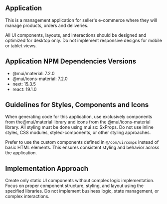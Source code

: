 ## Application

This is a management application for seller's e-commerce where they will manage products, orders and deliveries.

All UI components, layouts, and interactions should be designed and optimized for desktop only.
Do not implement responsive designs for mobile or tablet views.

## Application NPM Dependencies Versions

- @mui/material: 7.2.0
- @mui/icons-material: 7.2.0
- next: 15.3.5
- react: 19.1.0

## Guidelines for Styles, Components and Icons

When generating code for this application, use exclusively components from the@mui/material library and icons from the @mui/icons-material library.
All styling must be done using mui sx: SxProps.
Do not use inline styles, CSS modules, styled-components, or other styling approaches.

Prefer to use the custom components defined in `@/com/ui/comps` instead of basic HTML elements.
This ensures consistent styling and behavior across the application.

## Implementation Approach

Create only static UI components without complex logic implementation. Focus on proper component structure, styling, and layout using the specified libraries.
Do not implement business logic, state management, or complex interactions.